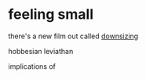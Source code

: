 # feeling small

there's a new film out called [downsizing](https://www.theguardian.com/film/2017/aug/30/downsizing-review-alexander-payne-matt-damon-venice-film-festival-2017)

hobbesian leviathan 

implications of 